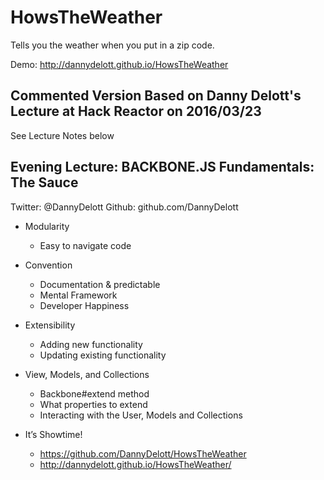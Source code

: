 # HowsTheWeather
Tells you the weather when you put in a zip code.

Demo: http://dannydelott.github.io/HowsTheWeather

## Commented Version Based on Danny Delott's Lecture at Hack Reactor on 2016/03/23

See Lecture Notes below

## Evening Lecture: BACKBONE.JS Fundamentals: The Sauce
Twitter: @DannyDelott
Github: github.com/DannyDelott


* Modularity
  * Easy to navigate code
* Convention
  * Documentation & predictable
  * Mental Framework
  * Developer Happiness
* Extensibility
  * Adding new functionality
  * Updating existing functionality


* View, Models, and Collections
  * Backbone#extend method
  * What properties to extend
  * Interacting with the  User, Models and Collections
* It’s Showtime!
  * https://github.com/DannyDelott/HowsTheWeather
  * http://dannydelott.github.io/HowsTheWeather/


